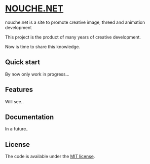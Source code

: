 # [NOUCHE.NET](http://www.nouche.net)

nouche.net is a site to promote creative image, threed and animation development


This project is the product of many years of creative development.

Now is time to share this knowledge.

## Quick start

By now only work in progress...

## Features

Will see..

## Documentation

In a future..

## License

The code is available under the [MIT license](LICENSE.txt).
